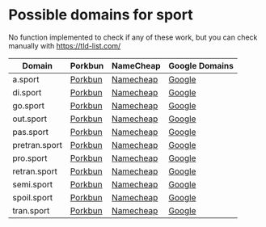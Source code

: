 # Possible domains for sport

No function implemented to check if any of these work, but you can check manually with https://tld-list.com/

| Domain | Porkbun | NameCheap | Google Domains |
|---|---|---|---|
| a.sport | [Porkbun](https://porkbun.com/checkout/search?prb=e814663da1&tlds=&idnLanguage=&search=search&q=a.sport) | [Namecheap](https://www.namecheap.com/domains/registration/results/?domain=a.sport) | [Google](https://domains.google.com/registrar/search?searchTerm=a.sport) |
| di.sport | [Porkbun](https://porkbun.com/checkout/search?prb=e814663da1&tlds=&idnLanguage=&search=search&q=di.sport) | [Namecheap](https://www.namecheap.com/domains/registration/results/?domain=di.sport) | [Google](https://domains.google.com/registrar/search?searchTerm=di.sport) |
| go.sport | [Porkbun](https://porkbun.com/checkout/search?prb=e814663da1&tlds=&idnLanguage=&search=search&q=go.sport) | [Namecheap](https://www.namecheap.com/domains/registration/results/?domain=go.sport) | [Google](https://domains.google.com/registrar/search?searchTerm=go.sport) |
| out.sport | [Porkbun](https://porkbun.com/checkout/search?prb=e814663da1&tlds=&idnLanguage=&search=search&q=out.sport) | [Namecheap](https://www.namecheap.com/domains/registration/results/?domain=out.sport) | [Google](https://domains.google.com/registrar/search?searchTerm=out.sport) |
| pas.sport | [Porkbun](https://porkbun.com/checkout/search?prb=e814663da1&tlds=&idnLanguage=&search=search&q=pas.sport) | [Namecheap](https://www.namecheap.com/domains/registration/results/?domain=pas.sport) | [Google](https://domains.google.com/registrar/search?searchTerm=pas.sport) |
| pretran.sport | [Porkbun](https://porkbun.com/checkout/search?prb=e814663da1&tlds=&idnLanguage=&search=search&q=pretran.sport) | [Namecheap](https://www.namecheap.com/domains/registration/results/?domain=pretran.sport) | [Google](https://domains.google.com/registrar/search?searchTerm=pretran.sport) |
| pro.sport | [Porkbun](https://porkbun.com/checkout/search?prb=e814663da1&tlds=&idnLanguage=&search=search&q=pro.sport) | [Namecheap](https://www.namecheap.com/domains/registration/results/?domain=pro.sport) | [Google](https://domains.google.com/registrar/search?searchTerm=pro.sport) |
| retran.sport | [Porkbun](https://porkbun.com/checkout/search?prb=e814663da1&tlds=&idnLanguage=&search=search&q=retran.sport) | [Namecheap](https://www.namecheap.com/domains/registration/results/?domain=retran.sport) | [Google](https://domains.google.com/registrar/search?searchTerm=retran.sport) |
| semi.sport | [Porkbun](https://porkbun.com/checkout/search?prb=e814663da1&tlds=&idnLanguage=&search=search&q=semi.sport) | [Namecheap](https://www.namecheap.com/domains/registration/results/?domain=semi.sport) | [Google](https://domains.google.com/registrar/search?searchTerm=semi.sport) |
| spoil.sport | [Porkbun](https://porkbun.com/checkout/search?prb=e814663da1&tlds=&idnLanguage=&search=search&q=spoil.sport) | [Namecheap](https://www.namecheap.com/domains/registration/results/?domain=spoil.sport) | [Google](https://domains.google.com/registrar/search?searchTerm=spoil.sport) |
| tran.sport | [Porkbun](https://porkbun.com/checkout/search?prb=e814663da1&tlds=&idnLanguage=&search=search&q=tran.sport) | [Namecheap](https://www.namecheap.com/domains/registration/results/?domain=tran.sport) | [Google](https://domains.google.com/registrar/search?searchTerm=tran.sport) |
